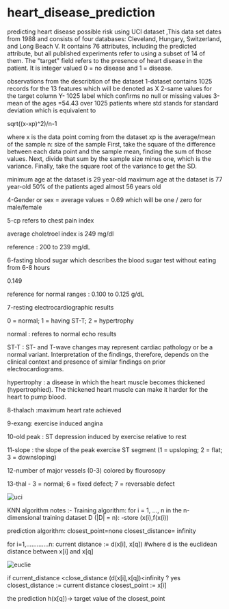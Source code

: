 # heart_disease_prediction
predicting heart disease possible risk using UCI dataset ,This data set dates from 1988 and consists of four databases: Cleveland, Hungary, Switzerland, and Long Beach V. It contains 76 attributes, including the predicted attribute, but all published experiments refer to using a subset of 14 of them. The "target" field refers to the presence of heart disease in the patient. It is integer valued 0 = no disease and 1 = disease.




observations from the describtion of the dataset 
1-dataset contains 1025 records for the 13 features which will be denoted as X
2-same values for the target column Y- 1025 label which confirms no null or missing values
3-mean of the ages =54.43 over 1025 patients 
where std stands for standard deviation which is equivalent to 

sqrt((x-xp)^2)/n-1

where x is the data point coming from the dataset 
xp is the average/mean of the sample 
n: size of the sample 
First, take the square of the difference between each data point and the sample mean, finding the sum of those values.
Next, divide that sum by the sample size minus one, which is the variance.
Finally, take the square root of the variance to get the SD.



minimum age at the dataset is 29 year-old
maximum age at the dataset is 77 year-old
50% of the patients aged almost 56 years old



4-Gender or sex = average values = 0.69 which will be one / zero for male/female




5-cp refers to chest pain index

average choletroel index is 249 mg/dl

reference : 200 to 239 mg/dL


6-fasting blood sugar which describes the blood sugar test without eating from 6-8 hours

0.149

reference for normal ranges : 
0.100 to 0.125 g/dL



7-resting electrocardiographic results 


0 = normal; 1 = having ST-T; 2 = hypertrophy

normal : referes to normal echo results


ST-T : ST- and T-wave changes may represent cardiac pathology 
or be a normal variant. 
Interpretation of the findings, therefore,
depends on the clinical context and presence of similar findings on prior electrocardiograms.



hypertrophy :  a disease in which the heart muscle becomes thickened (hypertrophied). 
The thickened heart muscle can make it harder for the heart to pump blood.



8-thalach :maximum heart rate achieved

9-exang: exercise induced angina


10-old peak : ST depression induced by exercise relative to rest

11-slope : the slope of the peak exercise ST segment 
(1 = upsloping; 2 = flat; 3 = downsloping)

12-number of major vessels (0-3) colored by flourosopy

13-thal - 3 = normal; 6 = fixed defect; 7 = reversable defect



![uci](https://user-images.githubusercontent.com/37244966/191237072-95cad98b-afb0-414b-9e66-5fe9ce23812a.png)





KNN algorithm notes :-
Training algorithm:
for i = 1, ..., n in the n-dimensional training dataset D (|D| = n):
    -store (x(i),f(x(i))
    
prediction algorithm:
    closest_point=none
    closest_distance= infinity 
    
    
    
 for i=1,.............n:
 current distance := d(x[i], x[q])
     #where d is the euclidean distance between x[i] and x[q]
     
     
     
   ![euclie](https://user-images.githubusercontent.com/37244966/191277508-0aec8a87-279c-4433-8bc5-911ae6a01f06.png)
     
     
     
     
   if current_distance <close_distance (d(x[i],x[q])<infinity ? yes 
      closest_distance := current distance
       closest_point := x[i]
       
       
 the prediction h(x[q])-> target value of the closest_point
 
 
      






